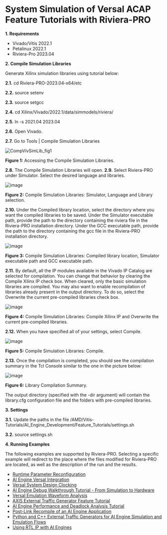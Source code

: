 # System Simulation of Versal ACAP Feature Tutorials with Riviera-PRO

**1. Requirements**
   - Vivado/Vitis 2022.1
   - Petalinux 2022.1
   - Riviera-Pro 2023.04

**2. Compile Simulation Libraries**
   
   Generate Xilinx simulation libraries using tutorial below:
   
   **2.1.** cd Riviera-PRO-2023.04-x64/etc
   
   **2.2.** source setenv
   
   **2.3.** source setgcc
   
   **2.4.** cd Xilinx/Vivado/2022.1/data/simmodels/riviera/
   
   **2.5.** ln -s 2021.04 2023.04
   
   **2.6.** Open Vivado.
   
   **2.7.** Go to Tools | Compile Simulation Libraries
 
  ![CompVivSimLib_fig1](https://github.com/maciejpasierbek/Riviera-PRO/assets/38097741/b920c5d1-b591-4db7-9441-be2bebc4e553)
  
  **Figure 1:** Accessing the Compile Simulation Libraries.
  
   **2.8.** The Compile Simulation Libraries will open.
   **2.9.** Select Riviera-PRO under Simulator. Select the desired language and libraries.
   
  ![image](https://github.com/maciejpasierbek/Riviera-PRO/assets/38097741/9a57cea3-abb5-44f2-b05b-1deb8abb721d)
  
  **Figure 2:** Compile Simulation Libraries: Simulator, Language and Library selection. 
  
  **2.10.** Under the Compiled library location, select the directory where you want the compiled libraries to be saved. Under the Simulator executable path, provide the path to the directory containing the riviera file in the Riviera-PRO installation directory. Under the GCC executable path, provide the path to the directory containing the gcc file in the Riviera-PRO installation directory.
  
  ![image](https://github.com/maciejpasierbek/Riviera-PRO/assets/38097741/95f74d99-1efa-4635-bf9d-66ca63e65d3c)
  
  **Figure 3:** Compile Simulation Libraries: Compiled library location, Simulator executable path and GCC executable path.
  
  **2.11.** By default, all the IP modules available in the Vivado IP Catalog are selected for compilation. You can change that behavior by clearing the Compile Xilinx IP check box. When cleared, only the basic simulation libraries are compiled. You may also want to enable recompilation of libraries already present in the output directory. To do so, select the Overwrite the current pre-compiled libraries check box.
  
  ![image](https://github.com/maciejpasierbek/Riviera-PRO/assets/38097741/1ae687b1-48b2-4390-ba25-8dec3d47f0d8)

  **Figure 4:** Compile Simulation Libraries: Compile Xilinx IP and Overwrite the current pre-compiled libraries. 
  
  **2.12.** When you have specified all of your settings, select Compile.
  
  ![image](https://github.com/maciejpasierbek/Riviera-PRO/assets/38097741/601f2e07-a089-4eb4-a592-fc4b7a76fdf0)

  **Figure 5:** Compile Simulation Libraries: Compile.
  
  **2.13.** Once the compilation is completed, you should see the compilation summary in the Tcl Console similar to the one in the picture below:
  
  ![image](https://github.com/maciejpasierbek/Riviera-PRO/assets/38097741/d1e17fdb-73ad-467f-ba50-47e3b5ebd9f6)

  **Figure 6:** Library Compilation Summary.

  The output directory (specified with the -dir argument) will contain the library.cfg configuration file and the folders with pre-compiled libraries.
  
**3. Settings**
   
   **3.1.** Update the paths in the file /AMD/Vitis-Tutorials/AI_Engine_Development/Feature_Tutorials/settings.sh
   
   **3.2.** source settings.sh

**4. Running Examples**
   
   The following examples are supported by Riviera-PRO. Selecting a specific example will redirect to the place where the files modified for Riviera-PRO are located, as well as the description of the run and the results.
   - [Runtime Parameter Reconfiguration](https://github.com/maciejpasierbek/Riviera-PRO/tree/main/AMD/Vitis-Tutorials/AI_Engine_Development/Feature_Tutorials/03-rtp-reconfiguration)
   - [AI Engine Versal Integration](https://github.com/maciejpasierbek/Riviera-PRO/tree/main/AMD/Vitis-Tutorials/AI_Engine_Development/Feature_Tutorials/05-AI-engine-versal-integration)
   - [Versal System Design Clocking](https://github.com/maciejpasierbek/Riviera-PRO/tree/main/AMD/Vitis-Tutorials/AI_Engine_Development/Feature_Tutorials/06-versal-system-design-clocking-tutorial)
   - [AI Engine Debug Walkthrough Tutorial - From Simulation to Hardware](https://github.com/maciejpasierbek/Riviera-PRO/tree/main/AMD/Vitis-Tutorials/AI_Engine_Development/Feature_Tutorials/09-debug-walkthrough)
   - [Versal Emulation Waveform Analysis](https://github.com/maciejpasierbek/Riviera-PRO/tree/main/AMD/Vitis-Tutorials/AI_Engine_Development/Feature_Tutorials/11-ai-engine-emulation-waveform-analysis)
   - [AXIS External Traffic Generator Feature Tutorial](https://github.com/maciejpasierbek/Riviera-PRO/tree/main/AMD/Vitis-Tutorials/AI_Engine_Development/Feature_Tutorials/12-axis-traffic-generator)
   - [AI Engine Performance and Deadlock Analysis Tutorial](https://github.com/maciejpasierbek/Riviera-PRO/tree/main/AMD/Vitis-Tutorials/AI_Engine_Development/Feature_Tutorials/13-aie-performance-analysis)
   - [Post-Link Recompile of an AI Engine Application](https://github.com/maciejpasierbek/Riviera-PRO/tree/main/AMD/Vitis-Tutorials/AI_Engine_Development/Feature_Tutorials/15-post-link-recompile)
   - [Python and C++ External Traffic Generators for AI Engine Simulation and Emulation Flows](https://github.com/maciejpasierbek/Riviera-PRO/tree/main/AMD/Vitis-Tutorials/AI_Engine_Development/Feature_Tutorials/16-external-traffic-generator-aie)
   - [Using RTL IP with AI Engines](https://github.com/maciejpasierbek/Riviera-PRO/tree/main/AMD/Vitis-Tutorials/AI_Engine_Development/Feature_Tutorials/17-RTL-IP-with-AIE-Engines)


     
